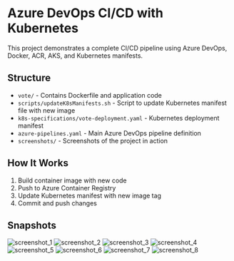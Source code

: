 # Azure DevOps CI/CD with Kubernetes

This project demonstrates a complete CI/CD pipeline using Azure DevOps, Docker, ACR, AKS, and Kubernetes manifests.

## Structure
- `vote/` - Contains Dockerfile and application code
- `scripts/updateK8sManifests.sh` - Script to update Kubernetes manifest file with new image
- `k8s-specifications/vote-deployment.yaml` - Kubernetes deployment manifest
- `azure-pipelines.yaml` - Main Azure DevOps pipeline definition
- `screenshots/` - Screenshots of the project in action

## How It Works
1. Build container image with new code
2. Push to Azure Container Registry
3. Update Kubernetes manifest with new image tag
4. Commit and push changes

## Snapshots
![screenshot_1](screenshots/screenshot_19.png)
![screenshot_2](screenshots/screenshot_2.png)
![screenshot_3](screenshots/screenshot_3.png)
![screenshot_4](screenshots/screenshot_4.png)
![screenshot_5](screenshots/screenshot_5.png)
![screenshot_6](screenshots/screenshot_6.png)
![screenshot_7](screenshots/screenshot_7.png)
![screenshot_8](screenshots/screenshot_8.png)

